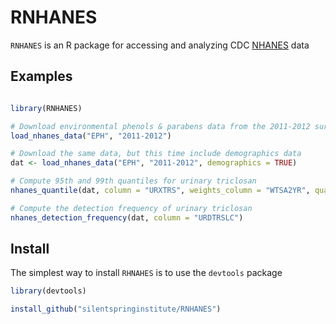 # RNHANES
`RNHANES` is an R package for accessing and analyzing CDC [NHANES](http://www.cdc.gov/nchs/nhanes.htm) data

## Examples

```R

library(RNHANES)

# Download environmental phenols & parabens data from the 2011-2012 survey cycle
load_nhanes_data("EPH", "2011-2012")

# Download the same data, but this time include demographics data
dat <- load_nhanes_data("EPH", "2011-2012", demographics = TRUE)

# Compute 95th and 99th quantiles for urinary triclosan
nhanes_quantile(dat, column = "URXTRS", weights_column = "WTSA2YR", quantiles = c(0.95, 0.99))

# Compute the detection frequency of urinary triclosan
nhanes_detection_frequency(dat, column = "URDTRSLC")

```

## Install

The simplest way to install `RHNAHES` is to use the `devtools` package

```R
library(devtools)

install_github("silentspringinstitute/RNHANES")
```
